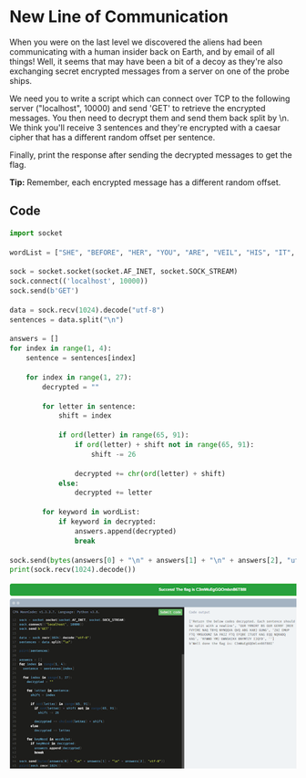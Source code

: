 # New Line of Communication
When you were on the last level we discovered the aliens had been communicating with a human insider back on Earth, and by email of all things! Well, it seems that may have been a bit of a decoy as they're also exchanging secret encrypted messages from a server on one of the probe ships.

We need you to write a script which can connect over TCP to the following server ("localhost", 10000) and send 'GET' to retrieve the encrypted messages. You then need to decrypt them and send them back split by \n. We think you'll receive 3 sentences and they're encrypted with a caesar cipher that has a different random offset per sentence.

Finally, print the response after sending the decrypted messages to get the flag.

**Tip:** Remember, each encrypted message has a different random offset.

## Code
```python
import socket

wordList = ["SHE", "BEFORE", "HER", "YOU", "ARE", "VEIL", "HIS", "IT", "ME", "IN", "THE", "SO", "TO", "HE", "AT", "THEY"]

sock = socket.socket(socket.AF_INET, socket.SOCK_STREAM)
sock.connect(('localhost', 10000))
sock.send(b'GET')

data = sock.recv(1024).decode("utf-8")
sentences = data.split("\n")

answers = []
for index in range(1, 4):
    sentence = sentences[index]

    for index in range(1, 27):
        decrypted = ""

        for letter in sentence:
            shift = index

            if ord(letter) in range(65, 91):
                if ord(letter) + shift not in range(65, 91):
                    shift -= 26
                
                decrypted += chr(ord(letter) + shift)
            else:
                decrypted += letter
        
        for keyword in wordList:
            if keyword in decrypted:
                answers.append(decrypted)
                break

sock.send(bytes(answers[0] + "\n" + answers[1] + "\n" + answers[2], "utf-8"))
print(sock.recv(1024).decode())
```

![code output](/assets/screenshots/moon-08-NewLineofCommunication.png)